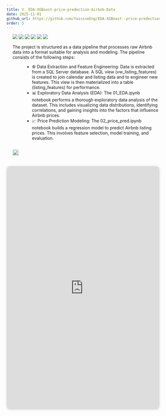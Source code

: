 ```yaml
---
title: V. EDA-XGBoost-price-predection-Airbnb-Data
date: 2025-11-01
github_url: https://github.com/YassineEng/EDA-XGBoost--price-predection-Airbnb-Data
order: 5
---
```


<!-- Badges (must be outside YAML front matter) -->
<div style="margin-left: 20px;">
  <img src="https://img.shields.io/badge/Python-3.x-blue?logo=python">
  <img src="https://img.shields.io/badge/Pandas-Library-150458?logo=pandas">
  <img src="https://img.shields.io/badge/XGBoost-Model-820000?logo=xgboost">
  <img src="https://img.shields.io/badge/Matplotlib-Library-blue?logo=matplotlib">
  <img src="https://img.shields.io/badge/Seaborn-Library-blue?logo=seaborn">
  <img src="https://img.shields.io/badge/Scikit--learn-ML-orange?logo=scikit-learn">
</div>

<p style="margin-left: 20px;">The project is structured as a data pipeline that processes raw Airbnb data into a format suitable for analysis and modeling. The pipeline consists of the following steps:</p>

<ul style="margin-left: 60px;">
  <li>⚙️ Data Extraction and Feature Engineering: Data is extracted from a SQL Server database. A SQL view (vw_listing_features) is created to join calendar and listing data and to engineer new features. This view is then materialized into a table (listing_features) for performance.</li>
  <li>📊 Exploratory Data Analysis (EDA): The 01_EDA.ipynb notebook performs a thorough exploratory data analysis of the dataset. This includes visualizing data distributions, identifying correlations, and gaining insights into the factors that influence Airbnb prices.</li>
  <li>📈 Price Prediction Modeling: The 02_price_pred.ipynb notebook builds a regression model to predict Airbnb listing prices. This involves feature selection, model training, and evaluation.</li>
</ul>

  <!-- Binder Launch Button -->
  <a href="https://mybinder.org/v2/gh/YassineEng/EDA-XGBoost--price-predection-Airbnb-Data/main?filepath=notebooks/02_price_pred.ipynb" target="_blank" style="display:inline-block; margin: 15px 0; margin-left: 20px;">
    <img src="https://mybinder.org/badge_logo.svg" alt="Launch Binder" style="height: 20px;">
  </a>

<div style="text-align: center;">
  <!-- Static Notebook Preview -->
  <iframe
    src="https://nbviewer.org/github/YassineEng/EDA-XGBoost--price-predection-Airbnb-Data/blob/main/notebooks/02_price_pred.ipynb"
    width="100%"
    height="800"
    frameborder="0"
    style="border-radius: 12px; box-shadow: 0 0 10px rgba(0,0,0,0.1); margin-top: 20px;">
  </iframe>
</div>